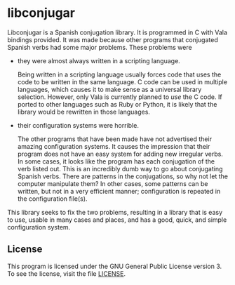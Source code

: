 libconjugar
===========

Libconjugar is a Spanish conjugation library.
It is programmed in C with Vala bindings provided.
It was made because other programs that conjugated Spanish verbs had some major problems.
These problems were
* they were almost always written in a scripting language.

  Being written in a scripting language usually forces code that uses the code to be written in the same language.
  C code can be used in multiple languages, which causes it to make sense as a universal library selection.
  However, only Vala is currently planned to *use* the C code.
  If ported to other languages such as Ruby or Python, it is likely that the library would be rewritten in those languages.
* their configuration systems were horrible.

  The other programs that have been made have not advertised their amazing configuration systems.
  It causes the impression that their program does not have an easy system for adding new irregular verbs.
  In some cases, it looks like the program has each conjugation of the verb listed out.
  This is an incredibly dumb way to go about conjugating Spanish verbs.
  There are patterns in the conjugations, so why not let the computer manipulate them?
  In other cases, some patterns can be written, but not in a very efficient manner; configuration is repeated in the configuration file(s).

This library seeks to fix the two problems, resulting in a library that is easy to use, usable in many cases and places, and has a good, quick, and simple configuration system.

License
-------

This program is licensed under the GNU General Public License version 3.
To see the license, visit the file [LICENSE](LICENSE).
